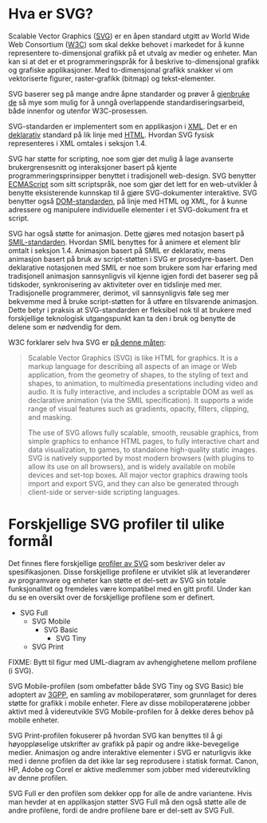 ﻿
# Hva er SVG? #

Scalable Vector Graphics ([SVG][1]) er en åpen standard utgitt av World 
Wide Web Consortium ([W3C][2]) som skal dekke behovet i markedet for å 
kunne representere to-dimensjonal grafikk på et utvalg av medier og 
enheter. Man kan si at det er et programmeringspråk for å beskrive 
to-dimensjonal grafikk og grafiske applikasjoner. Med to-dimensjonal 
grafikk snakker vi om vektoriserte figurer, raster-grafikk (bitmap) og 
tekst-elementer. 

SVG baserer seg på mange andre åpne standarder og prøver å 
[gjenbruke de][3] så mye som mulig for å unngå overlappende 
standardiseringsarbeid, både innenfor og utenfor W3C-prosessen. 

SVG-standarden er implementert som en applikasjon i [XML][4]. Det er en 
[deklarativ][5] standard på lik linje med [HTML][6]. Hvordan SVG fysisk 
representeres i XML omtales i seksjon 1.4. 

SVG har støtte for scripting, noe som gjør det mulig å lage avanserte 
brukergrensesnitt og interaksjoner basert på kjente 
programmeringsprinsipper benyttet i tradisjonell web-design. SVG 
benytter [ECMAScript][7] som sitt scriptspråk, noe som gjør det lett 
for en web-utvikler å benytte eksisterende kunnskap til å gjøre 
SVG-dokumenter interaktive. SVG benytter også [DOM-standarden][8], på 
linje med HTML og XML, for å kunne adressere og manipulere individuelle 
elementer i et SVG-dokument fra et script. 

SVG har også støtte for animasjon. Dette gjøres med notasjon basert 
på [SMIL-standarden][9]. Hvordan SMIL benyttes for å animere et 
element blir omtalt i seksjon 1.4. Animasjon basert på SMIL er 
deklarativ, mens animasjon basert på bruk av script-støtten i SVG er 
prosedyre-basert. Den deklarative notasjonen med SMIL er noe som brukere 
som har erfaring med tradisjonell animasjon sannsynligvis vil kjenne 
igjen fordi det baserer seg på tidskoder, synkronisering av aktiviteter 
over en tidslinje med mer. Tradisjonelle programmerer, derimot, vil 
sannsynligvis føle seg mer bekvemme med å bruke script-støtten for å 
utføre en tilsvarende animasjon. Dette betyr i praksis at 
SVG-standarden er fleksibel nok til at brukere med forskjellige 
teknologisk utgangspunkt kan ta den i bruk og benytte de delene som er 
nødvendig for dem.

W3C forklarer selv hva SVG er [på denne måten][10]:

> Scalable Vector Graphics (SVG) is like HTML for graphics. It is a markup 
> language for describing all aspects of an image or Web application, from 
> the geometry of shapes, to the styling of text and shapes, to animation, 
> to multimedia presentations including video and audio. It is fully 
> interactive, and includes a scriptable DOM as well as declarative 
> animation (via the SMIL specification). It supports a wide range of 
> visual features such as gradients, opacity, filters, clipping, and 
> masking. 
>
> The use of SVG allows fully scalable, smooth, reusable graphics, from 
> simple graphics to enhance HTML pages, to fully interactive chart and 
> data visualization, to games, to standalone high-quality static images. 
> SVG is natively supported by most modern browsers (with plugins to allow 
> its use on all browsers), and is widely available on mobile devices and 
> set-top boxes. All major vector graphics drawing tools import and export 
> SVG, and they can also be generated through client-side or server-side 
> scripting languages. 

# Forskjellige SVG profiler til ulike formål #

Det finnes flere forskjellige [profiler av SVG][11] som beskriver deler 
av spesifikasjonen. Disse forskjellige profilene er utviklet slik at 
leverandører av programvare og enheter kan støtte et del-sett av SVG 
sin totale funksjonalitet og fremdeles være kompatibel med en gitt 
profil. Under kan du se en oversikt over de forskjellige profilene som 
er definert. 

 * SVG Full
   * SVG Mobile
     * SVG Basic
       * SVG Tiny
   * SVG Print

FIXME: Bytt til figur med UML-diagram av avhengighetene mellom profilene (i SVG).
   
SVG Mobile-profilen (som ombefatter både SVG Tiny og SVG Basic) ble 
adoptert av [3GPP][12], en samling av mobiloperatører, som grunnlaget 
for deres støtte for grafikk i mobile enheter. Flere av disse 
mobiloperatørene jobber aktivt med å videreutvikle SVG Mobile-profilen 
for å dekke deres behov på mobile enheter. 

SVG Print-profilen fokuserer på hvordan SVG kan benyttes til å gi 
høyoppløselige utskrifter av grafikk på papir og andre 
ikke-bevegelige medier. Animasjon og andre interaktive elementer i SVG 
er naturligvis ikke med i denne profilen da det ikke lar seg reprodusere 
i statisk format. Canon, HP, Adobe og Corel er aktive medlemmer som 
jobber med videreutvikling av denne profilen. 

SVG Full er den profilen som dekker opp for alle de andre variantene. 
Hvis man hevder at en applikasjon støtter SVG Full må den også 
støtte alle de andre profilene, fordi de andre profilene bare er 
del-sett av SVG Full. 

[1]: http://www.w3.org/Graphics/SVG/ "Scalable Vector Graphics"
[2]: http://www.w3.org "World Wide Web Consortium"
[3]: http://www.w3.org/2007/11/SVG_rechartering/SVG-WG-charter.html#coordination "SVG Dependencies"
[4]: http://www.w3.org/standards/xml "eXtensible Markup Language"
[5]: http://en.wikipedia.org/wiki/Declarative_programming "Declarative programming"
[6]: http://www.w3.org/standards/webdesign/htmlcss "HyperText Markup Language"
[7]: http://www.ecmascript.org/ "ECMAScript"
[8]: http://www.w3.org/DOM/ "Document Object Model"
[9]: http://www.w3.org/TR/smil-animation/ "Synchronized Multimedia Integration Language"
[10]: http://www.w3.org/standards/webdesign/graphics "W3C Graphics"
[11]: http://www.w3.org/Graphics/SVG/About.html "About SVG"
[12]: http://www.3gpp.org/ "3rd Generation Partnership Project"
